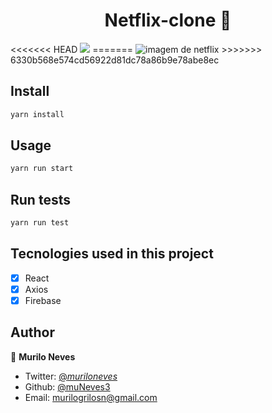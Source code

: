 <h1 align="center">Netflix-clone 👋</h1>
<p align-"center">
<<<<<<< HEAD
    <img src="https://imgur.com/2uhxS3D"/>
=======
    <img src="https://imgur.com/a/ZZGlDCN" alt="imagem de netflix"/>
>>>>>>> 6330b568e574cd56922d81dc78a86b9e78abe8ec
</p>

## Install

```sh
yarn install
```

## Usage

```sh
yarn run start
```

## Run tests

```sh
yarn run test
```

## Tecnologies used in this project

- [x] React
- [x] Axios
- [x] Firebase

## Author

👤 **Murilo Neves**

- Twitter: [@_muriloneves_](https://twitter.com/_muriloneves_)
- Github: [@muNeves3](https://github.com/muNeves3)
- Email: [murilogrilosn@gmail.com](mailto:murilogrilosn@gmail.com)
